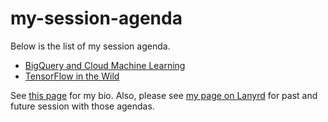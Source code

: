 # my-session-agenda
Below is the list of my session agenda.

- [BigQuery and Cloud Machine Learning](BigQuery%20and%20Cloud%20Machine%20Learning.md)
- [TensorFlow in the Wild](TensorFlow%20in%20the%20Wild.md)

See [this page](bio.md) for my bio. Also, please see [my page on Lanyrd](http://lanyrd.com/profile/kazunori_279/) for past and future session with those agendas.
